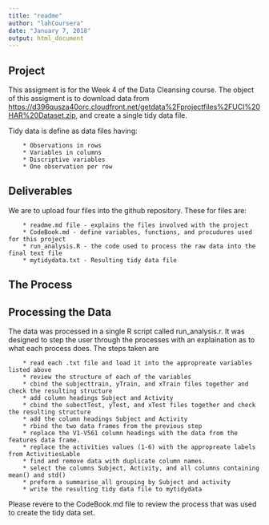 ```yaml
---
title: "readme"
author: "lahCoursera"
date: "January 7, 2018"
output: html_document
---
```



## Project

This assigment is for the Week 4 of the Data Cleansing course. The object of this assigment is to download data from https://d396qusza40orc.cloudfront.net/getdata%2Fprojectfiles%2FUCI%20HAR%20Dataset.zip, and create a single tidy data file.

Tidy data is define as data files having:

        * Observations in rows
        * Variables in columns
        * Discriptive variables
        * One observation per row
        
## Deliverables

We are to upload four files into the github repository.  These for files are:

        * readme.md file - explains the files involved with the project
        * CodeBook.md - define variables, functions, and procudures used for this project
        * run_analysis.R - the code used to process the raw data into the final text file
        * mytidydata.txt - Resulting tidy data file
        
## The Process

## Processing the Data
The data was processed in a single R script called run_analysis.r. It was designed to step the user through the processes with an explaination as to what each process does.  The steps taken are

        * read each .txt file and load it into the appropreate variables listed above
        * review the structure of each of the variables
        * cbind the subjecttrain, yTrain, and xTrain files together and check the resulting structure
        * add column headings Subject and Activity
        * cbind the subectTest, yTest, and xTest files together and check the resulting structure
        * add the column headings Subject and Activity
        * rbind the two data frames from the previous step
        * replace the V1-V561 column headings with the data from the features data frame.
        * replace the activities values (1-6) with the appropreate labels from ActivitiesLable 
        * find and remove data with duplicate column names.
        * select the columns Subject, Activity, and all columns containing mean() and std()
        * preform a summarise_all grouping by Subject and activity
        * write the resulting tidy data file to mytidydata

Please revere to the CodeBook.md file to review the process that was used to create the tidy data set.        
